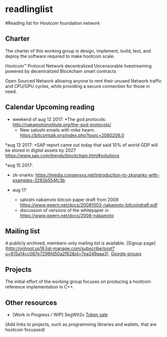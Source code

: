  

# readlinglist
  
  
#Reading list for Hootcoin foundation network

## Charter

The charter of this working group is design, implement, build, test, and deploy the software required to make hootcoin scale.   

  Hootcoin™ Protocol Network
  decentralized Uncensorable livestreaming powered by decentralized Blockchain smart contracts 
  
  Open Sourced Network allowing anyone to rent their unused Network traffic and CPU/GPU cycles, while providing a secure connection for those in need. 


## Calendar Upcoming reading 

* weekend of aug 12 2017:
  *The god protocols: http://nakamotoinstitute.org/the-god-protocols/
  * New satoshi emails with mike hearn: https://bitcointalk.org/index.php?topic=2080206.0

*aug 13 2017:
  *SAP report came out today that said 10% of world GDP will be stored in digital assets by 2027 https://www.sap.com/trends/blockchain.html#solutions

*aug 15 2017:
  * zk-snarks: https://media.consensys.net/introduction-to-zksnarks-with-examples-3283b554fc3b

* aug 17:
  * satoshi nakamoto bitcoin paper draft from 2008 https://www.gwern.net/docs/20081003-nakamoto-bitcoindraft.pdf
  * discussion of versions of the whitepaper in https://www.gwern.net/docs/2008-nakamoto


## Mailing list

A publicly archived, members-only mailing list is available.  [Signup page] (http://onhoot.us16.list-manage.com/subscribe/post?u=615a14cc087e7296fd50a2f62&id=7ea249aaa3), [Google groups](https://groups.google.com/forum/#!forum/onhoot)

## Projects

The initial effort of the working group focuses on producing a hootcoin reference implementation in C++.   


## Other resources

* [Work in Progress / WIP] SegWit2x [Token sale](http://onhoot.com/tokensale)

(Add links to projects, such as programming libraries and wallets, that are hootcoin focussed)

